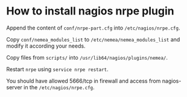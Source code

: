 # How to install nagios nrpe plugin

Append the content of `conf/nrpe-part.cfg` into `/etc/nagios/nrpe.cfg`.

Copy `conf/nemea_modules_list` to `/etc/nemea/nemea_modules_list` and modify it according your needs.

Copy files from `scripts/` into `/usr/lib64/nagios/plugins/nemea/`.

Restart `nrpe` using `service nrpe restart`.

You should have allowed 5666/tcp in firewall and access from nagios-server in the `/etc/nagios/nrpe.cfg`.
